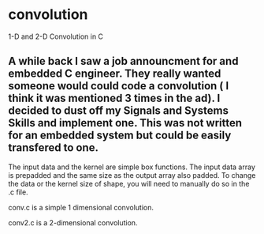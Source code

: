 # convolution
1-D and 2-D Convolution in C

## A while back I saw a job announcment for and embedded C engineer. They really wanted someone would could code a convolution ( I think it was mentioned 3 times in the ad). I decided to dust off my Signals and Systems Skills and implement one. This was not written for an embedded system but could be easily transfered to one. 

The input data and the kernel are simple box functions. The input data array is prepadded and the same size as the output array also padded. To change the data or the kernel size of shape, you will need to manually do so in the .c file. 


conv.c is a simple 1 dimensional convolution. 

conv2.c is a 2-dimensional convolution. 

